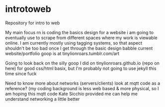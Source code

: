 # introtoweb
Repository for intro to web

My main focus rn is coding the basics design for a website i am going to eventually use to scrape from different spaces where my work is viewable online. I am currently mostly using tagging systems, so that aspect shouldn't be too bad once I get through the basic design babble
current website/portfolio goop is at tinylionroars.tumblr.com/art

Going to look back on the silly goop I did on tinylionroars.github.io (repo on here) for good css/html basix, but I'm probably not going to use jekyll this time since fuck

Need to know more about networks (servers/clients) look at mqtt code as a reference? (my coding background is less web based & more physical, so I am hoping this mqtt code Kate Sicchio provided me can help me understand networking a little better
